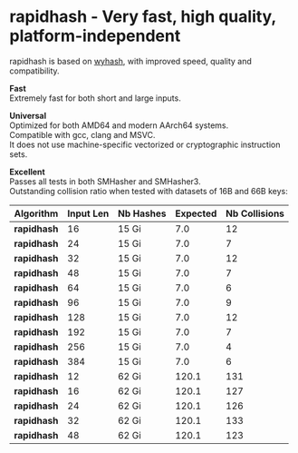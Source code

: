 rapidhash - Very fast, high quality, platform-independent
====

rapidhash is based on [wyhash](https://github.com/wangyi-fudan/wyhash), with improved speed, quality and compatibility.

**Fast**  
Extremely fast for both short and large inputs.

**Universal**  
Optimized for both AMD64 and modern AArch64 systems.  
Compatible with gcc, clang and MSVC.  
It does not use machine-specific vectorized or cryptographic instruction sets.

**Excellent**  
Passes all tests in both SMHasher and SMHasher3.  
Outstanding collision ratio when tested with datasets of 16B and 66B keys: 

| Algorithm | Input Len | Nb Hashes | Expected | Nb Collisions | 
| ---           | --- | ---   | ---   | --- | 
| __rapidhash__ | 16  | 15 Gi |   7.0 |  12 | 
| __rapidhash__ | 24  | 15 Gi |   7.0 |   7 | 
| __rapidhash__ | 32  | 15 Gi |   7.0 |  12 | 
| __rapidhash__ | 48  | 15 Gi |   7.0 |   7 | 
| __rapidhash__ | 64  | 15 Gi |   7.0 |   6 | 
| __rapidhash__ | 96  | 15 Gi |   7.0 |   9 | 
| __rapidhash__ | 128 | 15 Gi |   7.0 |  12 | 
| __rapidhash__ | 192 | 15 Gi |   7.0 |   7 | 
| __rapidhash__ | 256 | 15 Gi |   7.0 |   4 | 
| __rapidhash__ | 384 | 15 Gi |   7.0 |   6 | 
| __rapidhash__ | 12  | 62 Gi | 120.1 | 131 | 
| __rapidhash__ | 16  | 62 Gi | 120.1 | 127 | 
| __rapidhash__ | 24  | 62 Gi | 120.1 | 126 | 
| __rapidhash__ | 32  | 62 Gi | 120.1 | 133 | 
| __rapidhash__ | 48  | 62 Gi | 120.1 | 123 | 
